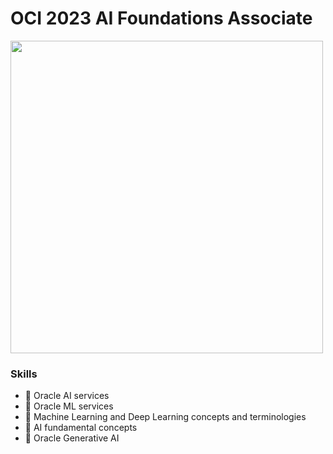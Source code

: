 # OCI 2023 AI Foundations Associate

<img src="https://github.com/leodavinci1/aifoundations/assets/22947676/fae1bb84-1517-4818-8eb7-7f72ace9e33e" width="500">

### Skills

- 🌱 Oracle AI services
- 🌱 Oracle ML services
- 🌱 Machine Learning and Deep Learning concepts and terminologies
- 🌱 AI fundamental concepts
- 🌱 Oracle Generative AI
